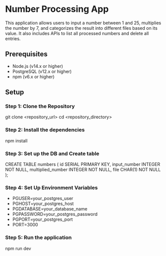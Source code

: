 # Number Processing App

This application allows users to input a number between 1 and 25, multiplies the number by 7, and categorizes the result into different files based on its value. It also includes APIs to list all processed numbers and delete all entries.

## Prerequisites

- Node.js (v14.x or higher)
- PostgreSQL (v12.x or higher)
- npm (v6.x or higher)

## Setup

### Step 1: Clone the Repository


git clone <repository_url>
cd <repository_directory>

### Step 2: Install the dependencies

npm install 

### Step 3: Set up the DB and Create table

CREATE TABLE numbers (
    id SERIAL PRIMARY KEY,
    input_number INTEGER NOT NULL,
    multiplied_number INTEGER NOT NULL,
    file CHAR(1) NOT NULL
);

### Step 4: Set Up Environment Variables

- PGUSER=your_postgres_user
- PGHOST=your_postgres_host
- PGDATABASE=your_database_name
- PGPASSWORD=your_postgres_password
- PGPORT=your_postgres_port
- PORT=3000

### Step 5: Run the application

npm run dev
